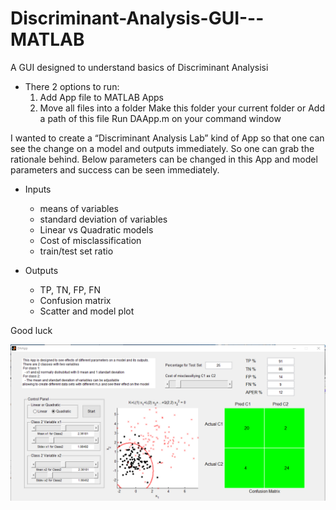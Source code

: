 # Discriminant-Analysis-GUI---MATLAB
A GUI designed to understand basics of Discriminant Analysisi

- There 2 options to run:
  1. Add App file to MATLAB Apps
  2. Move all files into a folder
     Make this folder your current folder or
     Add a path of this file
     Run  DAApp.m on your command window

I wanted to create a “Discriminant Analysis Lab” kind of App so that one can see the change on a model and outputs immediately. So one can grab the rationale behind. Below parameters can be changed in this App and model parameters and success can be seen immediately.

- Inputs
    - means of variables
    - standard deviation of variables
    - Linear vs Quadratic models
    - Cost of misclassification
    - train/test set ratio

- Outputs
    - TP, TN, FP, FN
    - Confusion matrix
    - Scatter and model plot


Good luck


![alt text](https://github.com/aslanismailgit/Discriminant-Analysis-GUI---MATLAB/blob/master/images/image.png)
